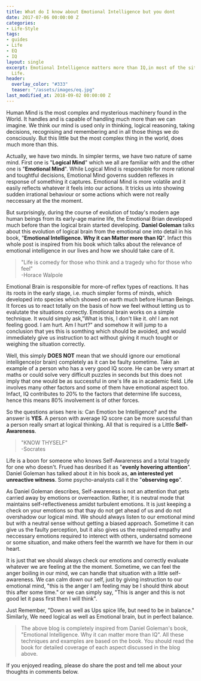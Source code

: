 ```yaml
---
title: What do I know about Emotional Intelligence but you dont
date: 2017-07-06 00:00:00 Z
categories:
- Life-Style
tags:
- guides
- Life
- EQ
- IQ
layout: single
excerpt: Emotional Intelligence matters more than IQ,in most of the situations in
  Life.
header:
  overlay_color: "#333"
  teaser: "/assets/images/eq.jpg"
last_modified_at: 2018-09-02 00:00:00 Z
---
```


Human Mind is the most complex and mysterious machinery found in the World. It handles and is capable of handling much more than we can imagine. We think our mind is used only in thinking, logical reasoning, taking decisions, recognising and remembering and in all those things we do consciously. But this little but the most complex thing in the world, does much more than this. 

Actually, we have two minds. In simpler terms, we have two nature of same mind. First one is "**Logical Mind**" which we all are familiar with and the other one is "**Emotional Mind**". While Logical Mind is responsible for more rational and toughtful decisions, Emotional Mind governs sudden reflexes in response of something it captures. Emotional Mind is more volatile and it easily reflects whatever it feels into our actions. It tricks us into showing sudden irrational behaviour or some actions which were not really neccessary at the the moment. 

But surprisingly, during the course of evolution of today's modern age human beings from its early-age marine life, the Emotional Brian developed much before than the logical brain started developing. **Daniel Goleman** talks about this evolution of logical brain from the emotional one into detail in his book, "**Emotional Intelligence. Why it can Matter more than IQ**". Infact this whole post is inspired from his book which talks about the relevance of emotional intelligence in our lives and how we should take care of it. 

> "Life is comedy for those who think and a tragedy who for those who feel" <br>
-Horace Walpole

Emotional Brain is responsible for more-of reflex types of reactions. It has its roots in the early stage, i.e. much simpler forms of minds, which developed into species which showed on earth much before Human Beings. It forces us to react totally on the basis of how we feel without letting us to evalutate the situations correctly. Emotional brain works on a simple technique. It would simply ask,"What is this, I don't like it. oh! I am not feeling good. I am hurt. Am I hurt?" and somehow it will jump to a conclusion that yes this is somthing which should be avoided, and would immediately give us instruction to act without giving it much tought or weighing the situation correctly. 

Well, this simply **DOES NOT** mean that we should ignore our emotional intelligence(or brain) completely as it can be faulty sometime. Take an example of a person who has a very good IQ score. He can be very smart at maths or could solve very difficult puzzles in seconds but this does not imply that one would be as successful in one's life as in academic field. Life involves many other factors and some of them have emotional aspect too. Infact, IQ contributes to 20% to the factors that determine life success, hence this means 80% involvement is of other forces. 

So the questions arises here is: Can Emotion be Intelligence? and the answer is **YES**. A person with average IQ score can be more sucessful than a person really smart at logical thinking. All that is required is a Little **Self-Awareness**.

>"KNOW THYSELF"<br>-Socrates

Life is a boon for someone who knows Self-Awareness and a total tragedy for one who doesn't. Frued has desribed it as "**evenly hovering attention**". Daniel Goleman has talked about it in his book as, **an interested yet unreactive witness**. Some psycho-analysts call it the "**observing ego**".

As Daniel Goleman describes, Self-awareness is not an attention that gets carried away by emotions or overreaction. Rather, it is neutral mode that maintains self-reflectiveness amidst turbulent emotions. It is just keeping a check on your emotions so that thay do not get ahead of us and do not overshadow our logical mind. We should always listen to our emotional mind but with a neutral sense without getting a biased approach. Sometime it can give us the faulty perception, but it also gives us the required empathy and neccessary emotions required to interect with others, undersatnd someone or some situation, and make others feel the warmth we have for them in our heart. 

It is just that we should always check our emotions and correctly evaluate whatever we are feeling at the the moment. Sometime, we can feel the anger boiling in our mind, we can handle that situation with a little self-awareness. We can calm down our self, just by giving instruction to our emotional mind, "this is the anger I am feeling may be I should think about this after some time." or we can simply say, "This is anger and this is not good let it pass first then I will think". 

Just Remember, "Down as well as Ups spice life, but need to be in balance." Similarly, We need logical as well as Emotional brain, but in perfect balance.

>The above blog is completely inspired from Daniel Goleman's book, "Emotional Intelligence. Why it can matter more than IQ". All these techniques and examples are based on the book. You should read the book for detailed coverage of each aspect discussed in the blog above.

If you enjoyed reading, please do share the post and tell me about your thoughts in comments below.